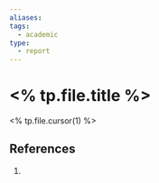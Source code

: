 ```yaml
---
aliases: 
tags:
  - academic
type:
  - report
---
```

# <% tp.file.title %>

<% tp.file.cursor(1) %>

## References
1. 